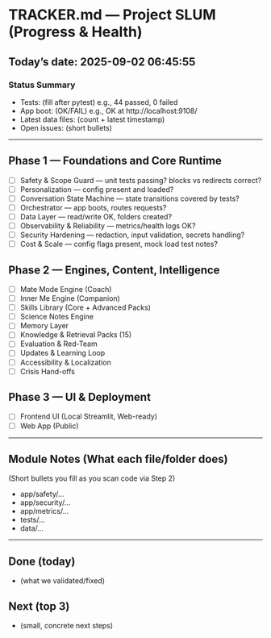 ﻿# TRACKER.md — Project SLUM (Progress & Health)

## Today’s date: 2025-09-02 06:45:55

### Status Summary
- Tests: (fill after pytest)  e.g., 44 passed, 0 failed
- App boot: (OK/FAIL)  e.g., OK at http://localhost:9108/
- Latest data files: (count + latest timestamp)
- Open issues: (short bullets)

---

## Phase 1 — Foundations and Core Runtime
- [ ] Safety & Scope Guard — unit tests passing? blocks vs redirects correct?
- [ ] Personalization — config present and loaded?
- [ ] Conversation State Machine — state transitions covered by tests?
- [ ] Orchestrator — app boots, routes requests?
- [ ] Data Layer — read/write OK, folders created?
- [ ] Observability & Reliability — metrics/health logs OK?
- [ ] Security Hardening — redaction, input validation, secrets handling?
- [ ] Cost & Scale — config flags present, mock load test notes?

## Phase 2 — Engines, Content, Intelligence
- [ ] Mate Mode Engine (Coach)
- [ ] Inner Me Engine (Companion)
- [ ] Skills Library (Core + Advanced Packs)
- [ ] Science Notes Engine
- [ ] Memory Layer
- [ ] Knowledge & Retrieval Packs (15)
- [ ] Evaluation & Red-Team
- [ ] Updates & Learning Loop
- [ ] Accessibility & Localization
- [ ] Crisis Hand-offs

## Phase 3 — UI & Deployment
- [ ] Frontend UI (Local Streamlit, Web-ready)
- [ ] Web App (Public)

---

## Module Notes (What each file/folder does)
(Short bullets you fill as you scan code via Step 2)

- app/safety/...
- app/security/...
- app/metrics/...
- tests/...
- data/...

---

## Done (today)
- (what we validated/fixed)

## Next (top 3)
- (small, concrete next steps)

